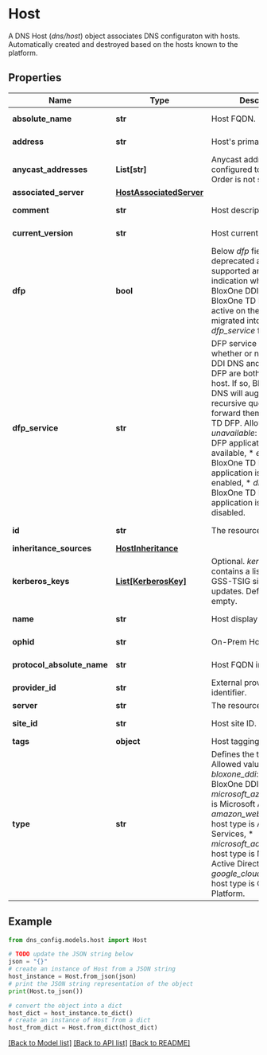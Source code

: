 # Host

A DNS Host (_dns/host_) object associates DNS configuraton with hosts.   Automatically created and destroyed based on the hosts known to the platform.

## Properties

Name | Type | Description | Notes
------------ | ------------- | ------------- | -------------
**absolute_name** | **str** | Host FQDN. | [optional] [readonly] 
**address** | **str** | Host&#39;s primary IP Address. | [optional] [readonly] 
**anycast_addresses** | **List[str]** | Anycast address configured to the host. Order is not significant. | [optional] [readonly] 
**associated_server** | [**HostAssociatedServer**](HostAssociatedServer.md) |  | [optional] 
**comment** | **str** | Host description. | [optional] [readonly] 
**current_version** | **str** | Host current version. | [optional] [readonly] 
**dfp** | **bool** | Below _dfp_ field is deprecated and not supported anymore. The indication whether or not BloxOne DDI DNS and BloxOne TD DFP are both active on the host will be migrated into the new _dfp_service_ field. | [optional] [readonly] 
**dfp_service** | **str** | DFP service indicates whether or not BloxOne DDI DNS and BloxOne TD DFP are both active on the host. If so, BloxOne DDI DNS will augment recursive queries and forward them to BloxOne TD DFP. Allowed values:  * _unavailable_: BloxOne TD DFP application is not available,  * _enabled_: BloxOne TD DFP application is available and enabled,  * _disabled_: BloxOne TD DFP application is available but disabled. | [optional] [readonly] 
**id** | **str** | The resource identifier. | [optional] [readonly] 
**inheritance_sources** | [**HostInheritance**](HostInheritance.md) |  | [optional] 
**kerberos_keys** | [**List[KerberosKey]**](KerberosKey.md) | Optional. _kerberos_keys_ contains a list of keys for GSS-TSIG signed dynamic updates.  Defaults to empty. | [optional] 
**name** | **str** | Host display name. | [optional] [readonly] 
**ophid** | **str** | On-Prem Host ID. | [optional] [readonly] 
**protocol_absolute_name** | **str** | Host FQDN in punycode. | [optional] [readonly] 
**provider_id** | **str** | External provider identifier. | [optional] [readonly] 
**server** | **str** | The resource identifier. | [optional] 
**site_id** | **str** | Host site ID. | [optional] [readonly] 
**tags** | **object** | Host tagging specifics. | [optional] 
**type** | **str** | Defines the type of host. Allowed values:  * _bloxone_ddi_: host type is BloxOne DDI,  * _microsoft_azure_: host type is Microsoft Azure,  * _amazon_web_service_: host type is Amazon Web Services,  * _microsoft_active_directory_: host type is Microsoft Active Directory,  * _google_cloud_platform_: host type is Google Cloud Platform. | [optional] [readonly] 

## Example

```python
from dns_config.models.host import Host

# TODO update the JSON string below
json = "{}"
# create an instance of Host from a JSON string
host_instance = Host.from_json(json)
# print the JSON string representation of the object
print(Host.to_json())

# convert the object into a dict
host_dict = host_instance.to_dict()
# create an instance of Host from a dict
host_from_dict = Host.from_dict(host_dict)
```
[[Back to Model list]](../README.md#documentation-for-models) [[Back to API list]](../README.md#documentation-for-api-endpoints) [[Back to README]](../README.md)


